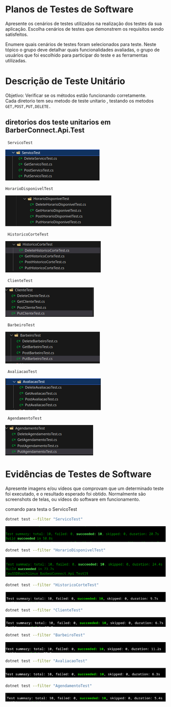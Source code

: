 # Planos de Testes de Software

Apresente os cenários de testes utilizados na realização dos testes da sua aplicação. Escolha cenários de testes que demonstrem os requisitos sendo satisfeitos.

Enumere quais cenários de testes foram selecionados para teste. Neste tópico o grupo deve detalhar quais funcionalidades avaliadas, o grupo de usuários que foi escolhido para participar do teste e as ferramentas utilizadas.

# Descrição de Teste Unitário
 Objetivo:
 Verificar se os métodos estão funcionando corretamente.<br>
 Cada diretorio tem seu metodo de teste unitario , testando os metodos ```GET,POST,PUT,DELETE.```

## diretorios dos teste unitarios  em BarberConnect.Api.Test
```
 ServicoTest
```
<img src="img/servicoTest.png" >

```
HorarioDisponivelTest
```
<img src="img/HorarioDisponivelTest.png" >

```
 HistoricoCorteTest
```
<img src="img/evHistoricoCorte.png" >

```
 ClienteTest
```
<img src="img/clienteTest.png" >

```
 BarbeiroTest
```
<img src="img/barbeiroTest.png" >

```
 AvaliacaoTest
```
<img src="img/avaliacaoTEst.png" >

```
 AgendamentoTest
```
<img src="img/agendamentoTest.png" >

# Evidências de Testes de Software

Apresente imagens e/ou vídeos que comprovam que um determinado teste foi executado, e o resultado esperado foi obtido. Normalmente são screenshots de telas, ou vídeos do software em funcionamento.

comando para testa o ServicoTest
```bash
dotnet test --filter "ServicoTest"
```

<img src="img/evServicoTest.png" >

```bash
dotnet test --filter "HorarioDisponivelTest"
```

<img src="img/evHorarioDisponivel.png" >



```bash
dotnet test --filter "HistoricoCorteTest"
```

<img src="img/ev2HistoricoCorteKitty.png" >


```bash
dotnet test --filter "ClienteTest"
```
<img src="img/evClienteTest.png" >


```bash
dotnet test --filter "BarbeiroTest"
```
<img src="img/evBarbeiroTest.png" >


```bash
dotnet test --filter "AvaliacaoTest"
```
<img src="img/evAvaliacaoTest.png" >



```bash
dotnet test --filter "AgendamentoTest"
```
<img src="img/evAgendamentoTest.png" >

